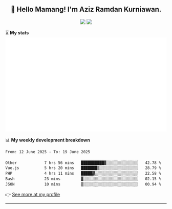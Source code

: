 <h2 align="center">👋 Hello Mamang! I'm Aziz Ramdan Kurniawan.</h2>  
<p align="center">
  <img src="https://komarev.com/ghpvc/?username=azizramdan">
  <img src="https://wakatime.com/badge/user/90056fa0-4c31-4eca-954e-2a3ac05896f9.svg">
</p>
    
⏳ **My stats**  
![](https://raw.githubusercontent.com/azizramdan/github-stats/master/generated/overview.svg#gh-dark-mode-only)

📊 **My weekly development breakdown**
<!--START_SECTION:waka-->

```txt
From: 12 June 2025 - To: 19 June 2025

Other            7 hrs 56 mins   ██████████▓░░░░░░░░░░░░░░   42.78 %
Vue.js           5 hrs 20 mins   ███████▒░░░░░░░░░░░░░░░░░   28.79 %
PHP              4 hrs 11 mins   █████▓░░░░░░░░░░░░░░░░░░░   22.58 %
Bash             23 mins         ▓░░░░░░░░░░░░░░░░░░░░░░░░   02.15 %
JSON             10 mins         ▒░░░░░░░░░░░░░░░░░░░░░░░░   00.94 %
```

<!--END_SECTION:waka-->
👉 [See more at my profile](https://wakatime.com/@azizramdan)
***
